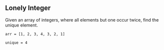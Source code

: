 ## Lonely Integer

Given an array of integers, where all elements but one occur twice, find the unique element.

```
arr = [1, 2, 3, 4, 3, 2, 1]

unique = 4
```
